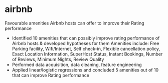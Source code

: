 # airbnb
Favourable amenities Airbnb hosts can offer to improve their Rating performance

- Identified 10 amenities that can possibly improve rating performance of Airbnb hosts & developed hypotheses for them
  Amenities include: Free Parking facility, Wifi/Internet, Self check-in, Flexible cancellation policy, Exact Location Information, SuperHost Status, Instant Bookings,                      Number of Reviews, Minimum Nights, Review Quality              
- Performed data acquisition, data cleaning, feature engineering
- Applied linear/logistic regressions and concluded 5 amenities out of 10 that can improve Rating performance
